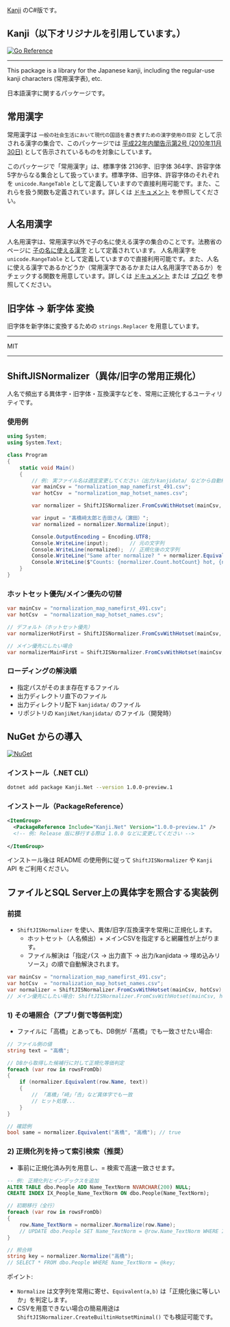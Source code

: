 [Kanji](https://github.com/ikawaha/kanji) のC#版です。

## Kanji（以下オリジナルを引用しています。）  
[![Go Reference](https://pkg.go.dev/badge/github.com/ikawaha/kanji.svg)](https://pkg.go.dev/github.com/ikawaha/kanji)

---
This package is a library for the Japanese kanji, including the regular-use kanji characters (常用漢字表), etc.

日本語漢字に関するパッケージです。

## 常用漢字

常用漢字は `一般の社会生活において現代の国語を書き表すための漢字使用の目安` として示される漢字の集合で、このパッケージでは [平成22年内閣告示第2号 (2010年11月30日)](https://www.bunka.go.jp/kokugo_nihongo/sisaku/joho/joho/kijun/naikaku/kanji/index.html) として告示されているものを対象にしています。

このパッケージで「常用漢字」は、標準字体 2136字、旧字体 364字、許容字体 5字からなる集合として扱っています。標準字体、旧字体、許容字体のそれぞれを `unicode.RangeTable` として定義していますので直接利用可能です。また、これらを扱う関数も定義されています。詳しくは [ドキュメント](https://pkg.go.dev/github.com/ikawaha/kanji) を参照してください。

## 人名用漢字

人名用漢字は、常用漢字以外で子の名に使える漢字の集合のことです。法務省のページに [子の名に使える漢字](http://www.moj.go.jp/MINJI/minji86.html) として定義されています。 人名用漢字を `unicode.RangeTable` として定義していますので直接利用可能です。また、人名に使える漢字であるかどうか（常用漢字であるかまたは人名用漢字であるか）をチェックする関数を用意しています。詳しくは [ドキュメント](https://pkg.go.dev/github.com/ikawaha/kanji) または [ブログ](https://zenn.dev/ikawaha/articles/20210801-e995d788c30ec1) を参照してください。

## 旧字体 -> 新字体 変換

旧字体を新字体に変換するための `strings.Replacer` を用意しています。

---
MIT

---


## ShiftJISNormalizer（異体/旧字の常用正規化）

人名で頻出する異体字・旧字体・互換漢字などを、常用に正規化するユーティリティです。

### 使用例

```csharp
using System;
using System.Text;

class Program
{
    static void Main()
    {
        // 例: 実ファイル名は適宜変更してください（出力/kanjidata/ などから自動解決）
        var mainCsv = "normalization_map_namefirst_491.csv";
        var hotCsv  = "normalization_map_hotset_names.csv";

        var normalizer = ShiftJISNormalizer.FromCsvWithHotset(mainCsv, hotCsv);

        var input = "髙橋﨑太郎と𠮷田さん（濵田）";
        var normalized = normalizer.Normalize(input);

        Console.OutputEncoding = Encoding.UTF8;
        Console.WriteLine(input);       // 元の文字列
        Console.WriteLine(normalized);  // 正規化後の文字列
        Console.WriteLine("Same after normalize? " + normalizer.Equivalent("髙橋", "高橋"));
        Console.WriteLine($"Counts: {normalizer.Count.hotCount} hot, {normalizer.Count.mainCount} main");
    }
}
```

### ホットセット優先/メイン優先の切替

```csharp
var mainCsv = "normalization_map_namefirst_491.csv";
var hotCsv  = "normalization_map_hotset_names.csv";

// デフォルト（ホットセット優先）
var normalizerHotFirst = ShiftJISNormalizer.FromCsvWithHotset(mainCsv, hotCsv, preferHotset: true);

// メイン優先にしたい場合
var normalizerMainFirst = ShiftJISNormalizer.FromCsvWithHotset(mainCsv, hotCsv, preferHotset: false);
```

### ローディングの解決順
- 指定パスがそのまま存在するファイル
- 出力ディレクトリ直下のファイル
- 出力ディレクトリ配下 `kanjidata/` のファイル
- リポジトリの `KanjiNet/kanjidata/` のファイル（開発時）


## NuGet からの導入

[![NuGet](https://img.shields.io/nuget/vpre/Kanji.Net.svg)](https://www.nuget.org/packages/Kanji.Net)

### インストール（.NET CLI）

```bash
dotnet add package Kanji.Net --version 1.0.0-preview.1
```

### インストール（PackageReference）

```xml
<ItemGroup>
  <PackageReference Include="Kanji.Net" Version="1.0.0-preview.1" />
  <!-- 例: Release 版に移行する際は 1.0.0 などに変更してください -->
  
</ItemGroup>
```

インストール後は README の使用例に従って `ShiftJISNormalizer` や `Kanji` API をご利用ください。

## ファイルとSQL Server上の異体字を照合する実装例

### 前提
- `ShiftJISNormalizer` を使い、異体/旧字/互換漢字を常用に正規化します。
  - ホットセット（人名頻出）+ メインCSVを指定すると網羅性が上がります。
  - ファイル解決は「指定パス → 出力直下 → 出力/kanjidata → 埋め込みリソース」の順で自動解決されます。

```csharp
var mainCsv = "normalization_map_namefirst_491.csv";
var hotCsv  = "normalization_map_hotset_names.csv";
var normalizer = ShiftJISNormalizer.FromCsvWithHotset(mainCsv, hotCsv);
// メイン優先にしたい場合: ShiftJISNormalizer.FromCsvWithHotset(mainCsv, hotCsv, preferHotset: false);
```

### 1) その場照合（アプリ側で等価判定）
- ファイルに「高橋」とあっても、DB側が「髙橋」でも一致させたい場合:

```csharp
// ファイル側の値
string text = "高橋";

// DBから取得した候補行に対して正規化等価判定
foreach (var row in rowsFromDb)
{
    if (normalizer.Equivalent(row.Name, text))
    {
        // 「髙橋」「﨑」「𠮷」など異体字でも一致
        // ヒット処理...
    }
}

// 確認例
bool same = normalizer.Equivalent("髙橋", "高橋"); // true
```

### 2) 正規化列を持って索引検索（推奨）
- 事前に正規化済み列を用意し、= 検索で高速一致させます。

```sql
-- 例: 正規化列とインデックスを追加
ALTER TABLE dbo.People ADD Name_TextNorm NVARCHAR(200) NULL;
CREATE INDEX IX_People_Name_TextNorm ON dbo.People(Name_TextNorm);
```

```csharp
// 初期移行（全行）
foreach (var row in rowsFromDb)
{
    row.Name_TextNorm = normalizer.Normalize(row.Name);
    // UPDATE dbo.People SET Name_TextNorm = @row.Name_TextNorm WHERE Id = @row.Id;
}

// 照合時
string key = normalizer.Normalize("高橋");
// SELECT * FROM dbo.People WHERE Name_TextNorm = @key;
```

ポイント:
- `Normalize` は文字列を常用に寄せ、`Equivalent(a,b)` は「正規化後に等しいか」を判定します。
- CSVを用意できない場合の簡易用途は `ShiftJISNormalizer.CreateBuiltinHotsetMinimal()` でも検証可能です。